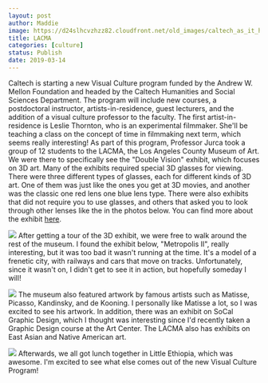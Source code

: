 ```yaml
---
layout: post
author: Maddie
image: https://d24slhcvzhzz82.cloudfront.net/old_images/caltech_as_it_happens/6a0105349b8251970b0240a493f885200b.jpg
title: LACMA
categories: [culture]
status: Publish
date: 2019-03-14
---
```


Caltech is starting a new Visual Culture program funded by the Andrew W. Mellon Foundation and headed by the Caltech Humanities and Social Sciences Department. The program will include new courses, a postdoctoral instructor, artists-in-residence, guest lecturers, and the addition of a visual culture professor to the faculty. The first artist-in-residence is Leslie Thornton, who is an experimental filmmaker. She'll be teaching a class on the concept of time in filmmaking next term, which seems really interesting!
As part of this program, Professor Jurca took a group of 12 students to the LACMA, the Los Angeles County Museum of Art. We were there to specifically see the "Double Vision" exhibit, which focuses on 3D art. Many of the exhibits required special 3D glasses for viewing. There were three different types of glasses, each for different kinds of 3D art. One of them was just like the ones you get at 3D movies, and another was the classic one red lens one blue lens type. There were also exhibits that did not require you to use glasses, and others that asked you to look through other lenses like the in the photos below. You can find more about the exhibit [here](https://www.lacma.org/art/exhibition/3d-double-vision).


![](https://d24slhcvzhzz82.cloudfront.net/old_images/caltech_as_it_happens/6a0105349b8251970b0240a493f891200b.jpg)
After getting a tour of the 3D exhibit, we were free to walk around the rest of the museum. I found the exhibit below, "Metropolis II", really interesting, but it was too bad it wasn't running at the time. It's a model of a frenetic city, with railways and cars that move on tracks. Unfortunately, since it wasn't on, I didn't get to see it in action, but hopefully someday I will!


![](https://d24slhcvzhzz82.cloudfront.net/old_images/caltech_as_it_happens/6a0105349b8251970b0240a493f88d200b.jpg)
The museum also featured artwork by famous artists such as Matisse, Picasso, Kandinsky, and de Kooning. I personally like Matisse a lot, so I was excited to see his artwork. In addition, there was an exhibit on SoCal Graphic Design, which I thought was interesting since I'd recently taken a Graphic Design course at the Art Center. The LACMA also has exhibits on East Asian and Native American art.


![](https://d24slhcvzhzz82.cloudfront.net/old_images/caltech_as_it_happens/6a0105349b8251970b0240a493f889200b.jpg)
Afterwards, we all got lunch together in Little Ethiopia, which was awesome. I'm excited to see what else comes out of the new Visual Culture Program!
